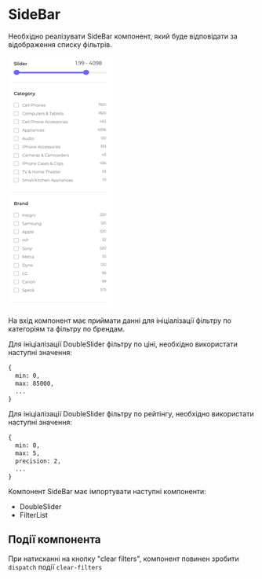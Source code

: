 # SideBar

Необхідно реалізувати SideBar компонент,
який буде відповідати за відображення списку фільтрів.

![preview](preview.png)

На вхід компонент має приймати данні для ініціалізації фільтру по
категоріям та фільтру по брендам.

Для ініціалізації DoubleSlider фільтру по ціні, необхідно використати
наступні значення:
```
{
  min: 0,
  max: 85000,
  ...
}
```

Для ініціалізації DoubleSlider фільтру по рейтінгу, необхідно використати
наступні значення:
```
{
  min: 0,
  max: 5,
  precision: 2,
  ...
}
```

Компонент SideBar має імпортувати наступні компоненти:

* DoubleSlider
* FilterList

## Події компонента

При натисканні на кнопку "clear filters", компонент повинен зробити `dispatch` події `clear-filters`
